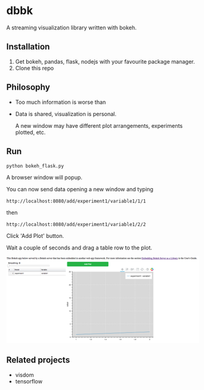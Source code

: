 dbbk
====

A streaming visualization library written with bokeh.

Installation
------------

1. Get bokeh, pandas, flask, nodejs with your favourite package manager.
2. Clone this repo

Philosophy
----------

- Too much information is worse than
- Data is shared, visualization is personal.

  A new window may have different plot arrangements, experiments plotted, etc.

Run
---

```
python bokeh_flask.py
```

A browser window will popup.

You can now send data opening a new window and typing

```
http://localhost:8080/add/experiment1/variable1/1/1
```
then
```
http://localhost:8080/add/experiment1/variable1/2/2
```

Click 'Add Plot' button.

Wait a couple of seconds and drag a table row to the plot.

![screen_shot](https://raw.githubusercontent.com/dmitriy-serdyuk/dbbk/master/screenshot.png)

Related projects
----------------

- visdom
- tensorflow
